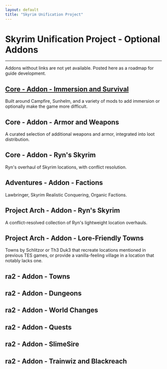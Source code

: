 ```yaml
---
layout: default
title: "Skyrim Unification Project"
---
```


# Skyrim Unification Project - Optional Addons

---

Addons without links are not yet available. Posted here as a roadmap for guide development.

## [Core - Addon - Immersion and Survival](addonsSurvival.html)

Built around Campfire, Sunhelm, and a variety of mods to add immersion or optionally make the game more difficult.

## Core - Addon - Armor and Weapons

A curated selection of additional weapons and armor, integrated into loot distribution.

## Core - Addon - Ryn's Skyrim

Ryn's overhaul of Skyrim locations, with conflict resolution.

## Adventures - Addon - Factions

Lawbringer, Skyrim Realistic Conquering, Organic Factions.

## Project Arch - Addon - Ryn's Skyrim

A conflict-resolved collection of Ryn's lightweight location overhauls.

## Project Arch - Addon - Lore-Friendly Towns

Towns by Schlitzor or Th3 Duk3 that recreate locations mentioned in previous TES games, or provide a vanilla-feeling village in a location that notably lacks one.

## ra2 - Addon - Towns

## ra2 - Addon - Dungeons

## ra2 - Addon - World Changes

## ra2 - Addon - Quests

## ra2 - Addon - SlimeSire

## ra2 - Addon - Trainwiz and Blackreach



[mod]: https://img.shields.io/badge/Link-Download-006000?style=flat-square
[core]: https://img.shields.io/badge/Core-006000?style=flat-square
[cao]: https://img.shields.io/badge/CAO-important?style=flat-square
[ck]: https://img.shields.io/badge/CK-important?style=flat-square
[bsa]: https://img.shields.io/badge/BSA-critical?style=flat-square
[visuals]: https://img.shields.io/badge/Visuals-informational?style=flat-square
[fomod]: https://img.shields.io/badge/FOMOD%20Instructions-informational?style=for-the-badge
[postinstall]: https://img.shields.io/badge/Post--Install%20Instructions-00B000?style=for-the-badge
[adventures]: https://img.shields.io/badge/Adventures-blueviolet?style=flat-square
[adventureslg]: https://img.shields.io/badge/Adventures-blueviolet?style=for-the-badge
[corelg]: https://img.shields.io/badge/Core-006000?style=for-the-badge
[optional]: https://img.shields.io/badge/Optional-AAAA00?style=flat-square